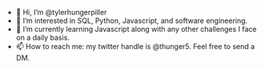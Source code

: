 - 👋 Hi, I’m @tylerhungerpiller
- 👀 I’m interested in SQL, Python, Javascript, and software engineering.
- 🌱 I’m currently learning Javascript along with any other challenges I face on a daily basis.
- 📫 How to reach me: my twitter handle is @thunger5.  Feel free to send a DM.


